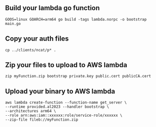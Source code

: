 ## Build your lambda go function
```
GOOS=linux GOARCH=arm64 go build -tags lambda.norpc -o bootstrap main.go
```

## Copy your auth files
```
cp ../clients/ncat/p* .
```

## Zip your files to upload to AWS lambda
```
zip myFunction.zip bootstrap private.key public.cert publicCA.cert
```

## Upload your binary to AWS lambda
```
aws lambda create-function --function-name get_server \
--runtime provided.al2023 --handler bootstrap \
--architectures arm64 \
--role arn:aws:iam::xxxxxx:role/service-role/xxxxxx \
--zip-file fileb://myFunction.zip
```